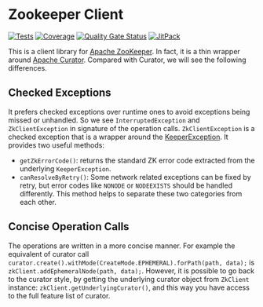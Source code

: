 # Zookeeper Client
[![Tests](https://github.com/sahabpardaz/zk-client/actions/workflows/maven.yml/badge.svg?branch=master)](https://github.com/sahabpardaz/zk-client/actions/workflows/maven.yml)
[![Coverage](https://sonarcloud.io/api/project_badges/measure?project=sahabpardaz_zk-client&metric=coverage)](https://sonarcloud.io/dashboard?id=sahabpardaz_zk-client)
[![Quality Gate Status](https://sonarcloud.io/api/project_badges/measure?project=sahabpardaz_zk-client&metric=alert_status)](https://sonarcloud.io/dashboard?id=sahabpardaz_zk-client)
[![JitPack](https://jitpack.io/v/sahabpardaz/zk-client.svg)](https://jitpack.io/#sahabpardaz/zk-client)

This is a client library for [Apache ZooKeeper](https://zookeeper.apache.org/). In fact, it is a thin wrapper around
 [Apache Curator](https://curator.apache.org/). Compared with Curator, we will see the following differences.

## Checked Exceptions

It prefers checked exceptions over runtime ones to avoid exceptions being missed or unhandled.
So we see `InterruptedException` and `ZkClientException` in signature of the operation calls.
`ZkClientException` is a checked exception that is a wrapper around the 
[KeeperException](https://zookeeper.apache.org/doc/r3.3.3/api/org/apache/zookeeper/KeeperException.html).
It provides two useful methods:

- `getZkErrorCode()`: returns the standard ZK error code extracted from the underlying `KeeperException`.
- `canResolveByRetry()`: Some network related exceptions can be fixed by retry, but error codes like 
`NONODE` or `NODEEXISTS` should be handled differently. This method helps to separate these two categories from each other.

## Concise Operation Calls

The operations are written in a more concise manner. For example the equivalent of curator call
`curator.create().withMode(CreateMode.EPHEMERAL).forPath(path, data);` is
`zkClient.addEphemeralNode(path, data);`.
However, it is possible to go back to the curator style, by getting the underlying curator object from `ZkClient` instance:
`zkClient.getUnderlyingCurator()`, and this way you have access to the full feature list of curator.